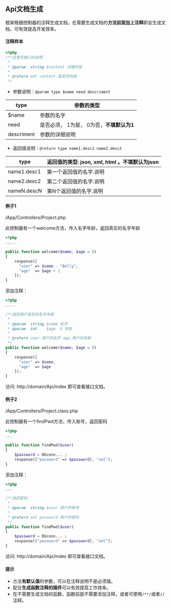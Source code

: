 ## Api文档生成

框架根据控制器的注释生成文档，在需要生成文档的**方法前面加上注释**即会生成文档，可有效提高开发效率。



#### 注释样本

``` php
<?php
/**这里写接口的说明
 *
 * @param  string $content 详细内容
 *
 * @return xml content.真实的内容
 */
```



- 参数说明：`@param type $name need descriment`

| type       | 参数的类型                     |
| ---------- | ------------------------- |
| $name      | 参数的名字                     |
| need       | 是否必须， 1为是， 0为否，**不填默认为1** |
| descriment | 参数的详细说明                   |

- 返回值说明：`@return type name1.desc1 name2.desc2`

| type        | 返回值的类型: json, xml, html 。不填默认为json |
| ----------- | ---------------------------------- |
| name1.desc1 | 第一个返回值的名字.说明                       |
| name2.desc2 | 第二个返回值的名字.说明                       |
| nameN.descN | 第N个返回值的名字.说明                       |

#### 例子1

/App/Controllers/Project.php



此控制器有一个welcome方法，传入名字年龄，返回真实的名字年龄

``` php
<?php
.....

public function welcome($name, $age = 0)
{
  	response([
      "user" => $name . "Belly",
      "age"  => $age + 1
    ]);
}
```

添加注释：

``` php
<?php
.....

/**返回用户真实的名字年龄
 *
 * @param  string $name 名字
 * @param  int    $age  0 年龄
 *
 * @return user.用户的名字 age.用户的年龄
 */
public function welcome($name, $age = 0)
{
  	response([
      "user" => $name,
      "age"  => $age
    ]);
}
```

访问: http://domain/Api/index 即可查看接口文档。



#### 例子2



/App/Controllers/Project.class.php

此控制器有一个findPwd方法，传入账号，返回密码

``` php
<?php
...

public function findPwd($user)
{
    $password = Dbconn... ;
    response(["password" => $password], "xml");
}
```

添加注释：

``` php
<?php
...

/**找回密码
 *
 * @param  string $user 用户的账号
 *
 * @return xml password.用户的密码
 */
public function findPwd($user)
{
    $password = Dbconn... ;
    response(["password" => $password], "xml");
}
```

访问: http://domain/Api/index 即可查看接口文档。



#### 提示

- 方法**有默认值**的参数，可以在注释说明不是必须值。
- 配合**生成函数注释的插件**可以有效提高工作效率。
- 在不需要生成文档的函数，函数前面不需要添加注释，或者可使用`/**/`或者`//` 注释。

